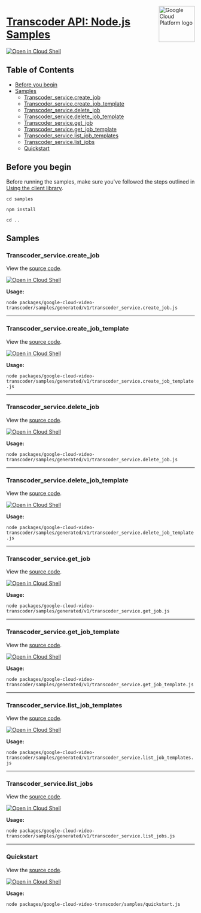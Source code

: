 [//]: # "This README.md file is auto-generated, all changes to this file will be lost."
[//]: # "To regenerate it, use `python -m synthtool`."
<img src="https://avatars2.githubusercontent.com/u/2810941?v=3&s=96" alt="Google Cloud Platform logo" title="Google Cloud Platform" align="right" height="96" width="96"/>

# [Transcoder API: Node.js Samples](https://github.com/googleapis/google-cloud-node)

[![Open in Cloud Shell][shell_img]][shell_link]



## Table of Contents

* [Before you begin](#before-you-begin)
* [Samples](#samples)
  * [Transcoder_service.create_job](#transcoder_service.create_job)
  * [Transcoder_service.create_job_template](#transcoder_service.create_job_template)
  * [Transcoder_service.delete_job](#transcoder_service.delete_job)
  * [Transcoder_service.delete_job_template](#transcoder_service.delete_job_template)
  * [Transcoder_service.get_job](#transcoder_service.get_job)
  * [Transcoder_service.get_job_template](#transcoder_service.get_job_template)
  * [Transcoder_service.list_job_templates](#transcoder_service.list_job_templates)
  * [Transcoder_service.list_jobs](#transcoder_service.list_jobs)
  * [Quickstart](#quickstart)

## Before you begin

Before running the samples, make sure you've followed the steps outlined in
[Using the client library](https://github.com/googleapis/google-cloud-node#using-the-client-library).

`cd samples`

`npm install`

`cd ..`

## Samples



### Transcoder_service.create_job

View the [source code](https://github.com/googleapis/google-cloud-node/blob/master/packages/google-cloud-video-transcoder/samples/generated/v1/transcoder_service.create_job.js).

[![Open in Cloud Shell][shell_img]](https://console.cloud.google.com/cloudshell/open?git_repo=https://github.com/googleapis/google-cloud-node&page=editor&open_in_editor=packages/google-cloud-video-transcoder/samples/generated/v1/transcoder_service.create_job.js,samples/README.md)

__Usage:__


`node packages/google-cloud-video-transcoder/samples/generated/v1/transcoder_service.create_job.js`


-----




### Transcoder_service.create_job_template

View the [source code](https://github.com/googleapis/google-cloud-node/blob/master/packages/google-cloud-video-transcoder/samples/generated/v1/transcoder_service.create_job_template.js).

[![Open in Cloud Shell][shell_img]](https://console.cloud.google.com/cloudshell/open?git_repo=https://github.com/googleapis/google-cloud-node&page=editor&open_in_editor=packages/google-cloud-video-transcoder/samples/generated/v1/transcoder_service.create_job_template.js,samples/README.md)

__Usage:__


`node packages/google-cloud-video-transcoder/samples/generated/v1/transcoder_service.create_job_template.js`


-----




### Transcoder_service.delete_job

View the [source code](https://github.com/googleapis/google-cloud-node/blob/master/packages/google-cloud-video-transcoder/samples/generated/v1/transcoder_service.delete_job.js).

[![Open in Cloud Shell][shell_img]](https://console.cloud.google.com/cloudshell/open?git_repo=https://github.com/googleapis/google-cloud-node&page=editor&open_in_editor=packages/google-cloud-video-transcoder/samples/generated/v1/transcoder_service.delete_job.js,samples/README.md)

__Usage:__


`node packages/google-cloud-video-transcoder/samples/generated/v1/transcoder_service.delete_job.js`


-----




### Transcoder_service.delete_job_template

View the [source code](https://github.com/googleapis/google-cloud-node/blob/master/packages/google-cloud-video-transcoder/samples/generated/v1/transcoder_service.delete_job_template.js).

[![Open in Cloud Shell][shell_img]](https://console.cloud.google.com/cloudshell/open?git_repo=https://github.com/googleapis/google-cloud-node&page=editor&open_in_editor=packages/google-cloud-video-transcoder/samples/generated/v1/transcoder_service.delete_job_template.js,samples/README.md)

__Usage:__


`node packages/google-cloud-video-transcoder/samples/generated/v1/transcoder_service.delete_job_template.js`


-----




### Transcoder_service.get_job

View the [source code](https://github.com/googleapis/google-cloud-node/blob/master/packages/google-cloud-video-transcoder/samples/generated/v1/transcoder_service.get_job.js).

[![Open in Cloud Shell][shell_img]](https://console.cloud.google.com/cloudshell/open?git_repo=https://github.com/googleapis/google-cloud-node&page=editor&open_in_editor=packages/google-cloud-video-transcoder/samples/generated/v1/transcoder_service.get_job.js,samples/README.md)

__Usage:__


`node packages/google-cloud-video-transcoder/samples/generated/v1/transcoder_service.get_job.js`


-----




### Transcoder_service.get_job_template

View the [source code](https://github.com/googleapis/google-cloud-node/blob/master/packages/google-cloud-video-transcoder/samples/generated/v1/transcoder_service.get_job_template.js).

[![Open in Cloud Shell][shell_img]](https://console.cloud.google.com/cloudshell/open?git_repo=https://github.com/googleapis/google-cloud-node&page=editor&open_in_editor=packages/google-cloud-video-transcoder/samples/generated/v1/transcoder_service.get_job_template.js,samples/README.md)

__Usage:__


`node packages/google-cloud-video-transcoder/samples/generated/v1/transcoder_service.get_job_template.js`


-----




### Transcoder_service.list_job_templates

View the [source code](https://github.com/googleapis/google-cloud-node/blob/master/packages/google-cloud-video-transcoder/samples/generated/v1/transcoder_service.list_job_templates.js).

[![Open in Cloud Shell][shell_img]](https://console.cloud.google.com/cloudshell/open?git_repo=https://github.com/googleapis/google-cloud-node&page=editor&open_in_editor=packages/google-cloud-video-transcoder/samples/generated/v1/transcoder_service.list_job_templates.js,samples/README.md)

__Usage:__


`node packages/google-cloud-video-transcoder/samples/generated/v1/transcoder_service.list_job_templates.js`


-----




### Transcoder_service.list_jobs

View the [source code](https://github.com/googleapis/google-cloud-node/blob/master/packages/google-cloud-video-transcoder/samples/generated/v1/transcoder_service.list_jobs.js).

[![Open in Cloud Shell][shell_img]](https://console.cloud.google.com/cloudshell/open?git_repo=https://github.com/googleapis/google-cloud-node&page=editor&open_in_editor=packages/google-cloud-video-transcoder/samples/generated/v1/transcoder_service.list_jobs.js,samples/README.md)

__Usage:__


`node packages/google-cloud-video-transcoder/samples/generated/v1/transcoder_service.list_jobs.js`


-----




### Quickstart

View the [source code](https://github.com/googleapis/google-cloud-node/blob/master/packages/google-cloud-video-transcoder/samples/quickstart.js).

[![Open in Cloud Shell][shell_img]](https://console.cloud.google.com/cloudshell/open?git_repo=https://github.com/googleapis/google-cloud-node&page=editor&open_in_editor=packages/google-cloud-video-transcoder/samples/quickstart.js,samples/README.md)

__Usage:__


`node packages/google-cloud-video-transcoder/samples/quickstart.js`






[shell_img]: https://gstatic.com/cloudssh/images/open-btn.png
[shell_link]: https://console.cloud.google.com/cloudshell/open?git_repo=https://github.com/googleapis/google-cloud-node&page=editor&open_in_editor=samples/README.md
[product-docs]: https://googleapis.dev/nodejs/transcoder/latest

